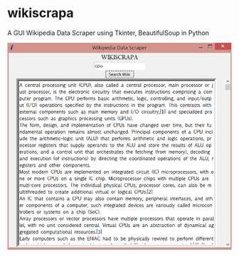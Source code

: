 # wikiscrapa

A GUI Wikipedia Data Scraper using Tkinter, BeautifulSoup in Python

![](https://github.com/programindz/wikiscrapa/blob/master/wikiscrapa.png)

